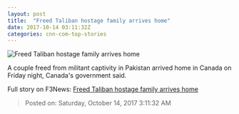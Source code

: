 ```yaml
---
layout: post
title:  "Freed Taliban hostage family arrives home"
date: 2017-10-14 03:11:32Z
categories: cnn-com-top-stories
---
```


![Freed Taliban hostage family arrives home](http://i2.cdn.cnn.com/cnnnext/dam/assets/171012115610-taliban-family-release-1-super-tease.jpg)

A couple freed from militant captivity in Pakistan arrived home in Canada on Friday night, Canada's government said.


Full story on F3News: [Freed Taliban hostage family arrives home](http://www.f3nws.com/n/tjNYQ)

> Posted on: Saturday, October 14, 2017 3:11:32 AM
